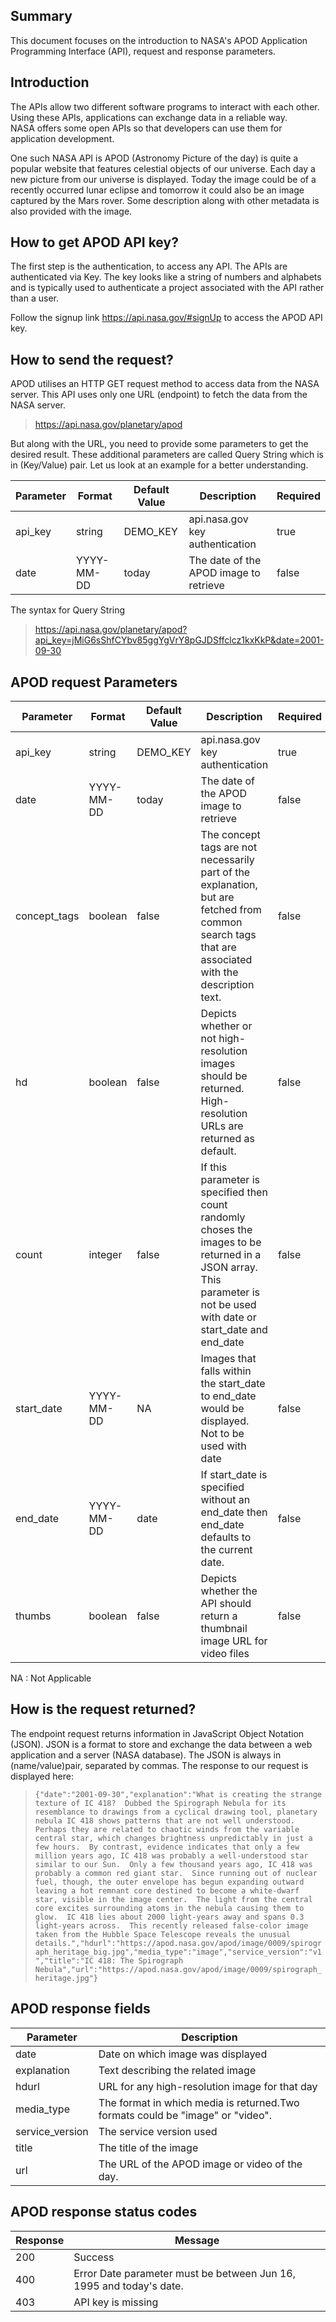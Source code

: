 ## Summary
This document focuses on the introduction to NASA's APOD Application Programming Interface (API), request and response parameters.

## Introduction
The APIs allow two different software programs to interact with each other. 
Using these APIs, applications can exchange data in a reliable way.  
NASA offers some open APIs so that developers can use them for application development.

One such NASA API is APOD (Astronomy Picture of the day) is quite a popular website that features celestial objects of our universe. Each day a new picture from our universe is displayed. Today the image could be of a recently occurred lunar eclipse and tomorrow it could also be an image captured by the Mars rover. Some description along with other metadata is also provided with the image.

## How to get APOD API key?
The first step is the authentication, to access any API. The APIs are authenticated via Key. The key looks like a string of numbers and alphabets and is typically used to authenticate a project associated with the API rather than a user.

Follow the signup link https://api.nasa.gov/#signUp to access the APOD API key.

## How to send the request?
APOD utilises an HTTP GET request method to access data from the NASA server. 
This API uses only one URL (endpoint) to fetch the data from the NASA server. 
> https://api.nasa.gov/planetary/apod

But along with the URL, you need to provide some parameters to get the desired result. These additional parameters are called Query String which is in (Key/Value) pair. Let us look at an example for a better understanding.
 
<html>
<body>
<!--StartFragment-->

Parameter | Format| Default Value | Description | Required 
-- | -- | -- | -- | --
api_key | string | DEMO_KEY | api.nasa.gov key authentication | true
date | YYYY-MM-DD | today | The date of the APOD image to retrieve | false

<!--EndFragment-->
</body>
</html>

The syntax for Query String
> https://api.nasa.gov/planetary/apod?api_key=jMiG6sShfCYbv85ggYgVrY8pGJDSffclcz1kxKkP&date=2001-09-30

## APOD request Parameters

<html>
<body>
<!--StartFragment-->

Parameter | Format| Default Value | Description | Required | Minimum | Maximum
-- | -- | -- | -- | -- | -- | --
api_key| string | DEMO_KEY | api.nasa.gov key authentication | true | NA | NA
date | YYYY-MM-DD | today | The date of the APOD image to retrieve | false | 1995-06-16 | date
concept_tags | boolean | false | The concept tags are not necessarily part of the explanation, but are fetched from common search tags that are associated with the description text. | false | NA | NA
hd | boolean | false | Depicts whether or not high-resolution images should be returned. High-resolution URLs are returned as default. | false | NA
count| integer | false |  If this parameter is specified then count randomly choses the images to be returned in a JSON array. This parameter is not be used with date or start_date and end_date | false | 0 | 99 | NA | NA
start_date | YYYY-MM-DD| NA | Images that falls within the start_date to end_date would be displayed. Not to be used with date | false | 1995-06-16 | date
end_date | YYYY-MM-DD | date | If start_date is specified without an end_date then end_date defaults to the current date. | false | NA | NA
thumbs | boolean | false | Depicts whether the API should return a thumbnail image URL for video files | false | NA | NA

NA : Not Applicable
<!--EndFragment-->
</body>
</html>

## How is the request returned? 
The endpoint request returns information in JavaScript Object Notation (JSON). JSON is a format to store and exchange the data between a web application and a server (NASA database). The JSON is always in (name/value)pair, separated by commas. The response to our request is displayed here: 

> `{"date":"2001-09-30","explanation":"What is creating the strange texture of IC 418?  Dubbed the Spirograph Nebula for its resemblance to drawings from a cyclical drawing tool, planetary nebula IC 418 shows patterns that are not well understood.  Perhaps they are related to chaotic winds from the variable central star, which changes brightness unpredictably in just a few hours.  By contrast, evidence indicates that only a few million years ago, IC 418 was probably a well-understood star similar to our Sun.  Only a few thousand years ago, IC 418 was probably a common red giant star.  Since running out of nuclear fuel, though, the outer envelope has begun expanding outward leaving a hot remnant core destined to become a white-dwarf star, visible in the image center.  The light from the central core excites surrounding atoms in the nebula causing them to glow.  IC 418 lies about 2000 light-years away and spans 0.3 light-years across.  This recently released false-color image taken from the Hubble Space Telescope reveals the unusual details.","hdurl":"https://apod.nasa.gov/apod/image/0009/spirograph_heritage_big.jpg","media_type":"image","service_version":"v1","title":"IC 418: The Spirograph Nebula","url":"https://apod.nasa.gov/apod/image/0009/spirograph_heritage.jpg"}`

## APOD response fields


<html>
<body>
<!--StartFragment-->

Parameter | Description | 
-- | -- 
date | Date on which image was displayed
explanation| Text describing the related image
hdurl | URL for any high-resolution image for that day
media_type | The format in which media is returned.Two formats could be "image" or "video". 
service_version | The service version used
title | The title of the image
url | The URL of the APOD image or video of the day.

<!--EndFragment-->
</body>
</html>

<html>
<body>
<!--StartFragment-->
 
 ## APOD response status codes

Response | Message | 
-- | --
200| Success
400 | Error Date parameter must be between Jun 16, 1995 and today's date.
403| API key is missing

<!--EndFragment-->
</body>
</html>







 


